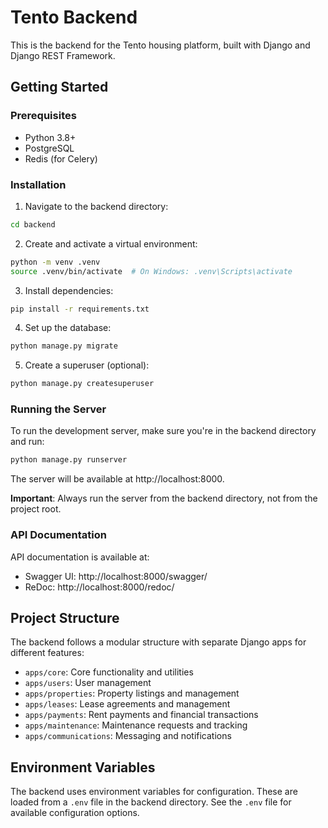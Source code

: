# Tento Backend

This is the backend for the Tento housing platform, built with Django and Django REST Framework.

## Getting Started

### Prerequisites

- Python 3.8+
- PostgreSQL
- Redis (for Celery)

### Installation

1. Navigate to the backend directory:
```bash
cd backend
```

2. Create and activate a virtual environment:
```bash
python -m venv .venv
source .venv/bin/activate  # On Windows: .venv\Scripts\activate
```

3. Install dependencies:
```bash
pip install -r requirements.txt
```

4. Set up the database:
```bash
python manage.py migrate
```

5. Create a superuser (optional):
```bash
python manage.py createsuperuser
```

### Running the Server

To run the development server, make sure you're in the backend directory and run:

```bash
python manage.py runserver
```

The server will be available at http://localhost:8000.

**Important**: Always run the server from the backend directory, not from the project root.

### API Documentation

API documentation is available at:
- Swagger UI: http://localhost:8000/swagger/
- ReDoc: http://localhost:8000/redoc/

## Project Structure

The backend follows a modular structure with separate Django apps for different features:

- `apps/core`: Core functionality and utilities
- `apps/users`: User management
- `apps/properties`: Property listings and management
- `apps/leases`: Lease agreements and management
- `apps/payments`: Rent payments and financial transactions
- `apps/maintenance`: Maintenance requests and tracking
- `apps/communications`: Messaging and notifications

## Environment Variables

The backend uses environment variables for configuration. These are loaded from a `.env` file in the backend directory. See the `.env` file for available configuration options.
